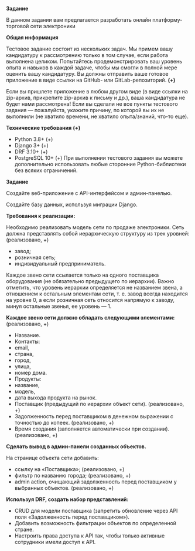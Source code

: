 **Задание**

В данном задании вам предлагается разработать онлайн платформу-торговой сети электроники

**Общая информация**

Тестовое задание состоит из нескольких задач. Мы примем вашу кандидатуру к рассмотрению только в том случае, если работа выполнена целиком. Попытайтесь продемонстрировать ваш уровень опыта и навыков в каждой задаче, чтобы мы смогли в полной мере оценить вашу кандидатуру.
Вы должны отправить ваше готовое приложение в виде ссылки на GitHub- или GitLab-репозиторий. **(+)**

Если вы пришлете приложение в любом другом виде (в виде ссылки на zip-архив, прикрепите zip-архив к письму и др.), ваша кандидатура не будет нами рассмотрена!
Если вы сделали не все пункты тестового задания — пожалуйста, укажите причину, по которой вы их не выполнили (не хватило времени, не хватило опыта/знаний, что-то еще).

**Технические требования** **(+)**
- Python 3.8+ (+)
- Django 3+ (+)
- DRF 3.10+ (+)
- PostgreSQL 10+ (+)
При выполнении тестового задания вы можете дополнительно использовать любые сторонние Python-библиотеки без всяких ограничений.

**Задание**

Создайте веб-приложение с API-интерфейсом и админ-панелью.

Создайте базу данных, используя миграции Django.


**Требования к реализации:**

Необходимо реализовать модель сети по продаже электроники.
Сеть должна представлять собой иерархическую структуру из трех уровней: (реализовано, +)

- завод;
- розничная сеть;
- индивидуальный предприниматель.

Каждое звено сети ссылается только на одного поставщика оборудования (не обязательно предыдущего по иерархии). Важно отметить, что уровень иерархии определяется не названием звена, а отношением к остальным элементам сети, т. е. завод всегда находится на уровне 0, а если розничная сеть относится напрямую к заводу, минуя остальные звенья, ее уровень — 1.


**Каждое звено сети должно обладать следующими элементами:** (реализовано, +)
- Название.
- Контакты:
- email,
- страна,
- город,
- улица,
- номер дома.
- Продукты:
- название,
- модель,
- дата выхода продукта на рынок.
- Поставщик (предыдущий по иерархии объект сети). (реализовано, +)
- Задолженность перед поставщиком в денежном выражении с точностью до копеек. (реализовано, +)
- Время создания (заполняется автоматически при создании). (реализовано, +)

**Сделать вывод в админ-панели созданных объектов.**

На странице объекта сети добавить:
- ссылку на «Поставщика»; (реализовано, +)
- фильтр по названию города; (реализовано, +)
- admin action, очищающий задолженность перед поставщиком у выбранных объектов. (реализовано, +)


**Используя DRF, создать набор представлений:**

- CRUD для модели поставщика (запретить обновление через API поля «Задолженность перед поставщиком»).
- Добавить возможность фильтрации объектов по определенной стране.
- Настроить права доступа к API так, чтобы только активные сотрудники имели доступ к API.